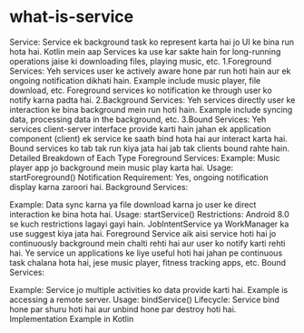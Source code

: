 # what-is-service
Service: Service ek background task ko represent karta hai jo UI ke bina run hota hai. Kotlin mein aap Services ka use kar sakte hain for long-running operations jaise ki downloading files, playing music, etc.
1.Foreground Services:
Yeh services user ke actively aware hone par run hoti hain aur ek ongoing notification dikhati hain. Example include music player, file download, etc.
Foreground services ko notification ke through user ko notify karna padta hai.
2.Background Services:
Yeh services directly user ke interaction ke bina background mein run hoti hain. Example include syncing data, processing data in the background, etc.
3.Bound Services:
Yeh services client-server interface provide karti hain jahan ek application component (client) ek service ke saath bind hota hai aur interact karta hai.
Bound services ko tab tak run kiya jata hai jab tak clients bound rahte hain.
Detailed Breakdown of Each Type
Foreground Services:
Example: Music player app jo background mein music play karta hai.
Usage: startForeground()
Notification Requirement: Yes, ongoing notification display karna zaroori hai.
Background Services:

Example: Data sync karna ya file download karna jo user ke direct interaction ke bina hota hai.
Usage: startService()
Restrictions: Android 8.0 se kuch restrictions lagayi gayi hain. JobIntentService ya WorkManager ka use suggest kiya 
jata hai.
Foreground Service aik aisi service hoti hai jo continuously background mein chalti rehti hai aur user ko notify karti rehti hai. Ye service un applications ke liye useful hoti hai jahan pe continuous task chalana hota hai, jese music player, fitness tracking apps, etc.
Bound Services:

Example: Service jo multiple activities ko data provide karti hai. Example is accessing a remote server.
Usage: bindService()
Lifecycle: Service bind hone par shuru hoti hai aur unbind hone par destroy hoti hai.
Implementation Example in Kotlin
